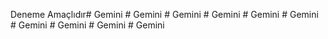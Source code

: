 Deneme Amaçlıdır#   G e m i n i  
 #   G e m i n i  
 #   G e m i n i  
 #   G e m i n i  
 #   G e m i n i  
 #   G e m i n i  
 #   G e m i n i  
 #   G e m i n i  
 #   G e m i n i  
 #   G e m i n i  
 